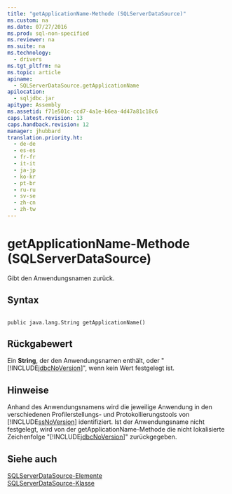 ```yaml
---
title: "getApplicationName-Methode (SQLServerDataSource)"
ms.custom: na
ms.date: 07/27/2016
ms.prod: sql-non-specified
ms.reviewer: na
ms.suite: na
ms.technology: 
  - drivers
ms.tgt_pltfrm: na
ms.topic: article
apiname: 
  - SQLServerDataSource.getApplicationName
apilocation: 
  - sqljdbc.jar
apitype: Assembly
ms.assetid: f71e501c-ccd7-4a1e-b6ea-4d47a81c18c6
caps.latest.revision: 13
caps.handback.revision: 12
manager: jhubbard
translation.priority.ht: 
  - de-de
  - es-es
  - fr-fr
  - it-it
  - ja-jp
  - ko-kr
  - pt-br
  - ru-ru
  - sv-se
  - zh-cn
  - zh-tw
---
```

# getApplicationName-Methode (SQLServerDataSource)
  Gibt den Anwendungsnamen zurück.  
  
## Syntax  
  
```  
  
public java.lang.String getApplicationName()  
```  
  
## Rückgabewert  
 Ein **String**, der den Anwendungsnamen enthält, oder "[!INCLUDE[jdbcNoVersion](../content/includes/jdbcNoVersion_md.md)]", wenn kein Wert festgelegt ist.  
  
## Hinweise  
 Anhand des Anwendungsnamens wird die jeweilige Anwendung in den verschiedenen Profilerstellungs\- und Protokollierungstools von [!INCLUDE[ssNoVersion](../content/includes/ssNoVersion_md.md)] identifiziert. Ist der Anwendungsname nicht festgelegt, wird von der getApplicationName\-Methode die nicht lokalisierte Zeichenfolge "[!INCLUDE[jdbcNoVersion](../content/includes/jdbcNoVersion_md.md)]" zurückgegeben.  
  
## Siehe auch  
 [SQLServerDataSource-Elemente](../content/SQLServerDataSource-Members.md)   
 [SQLServerDataSource-Klasse](../content/SQLServerDataSource-Class.md)  
  
  